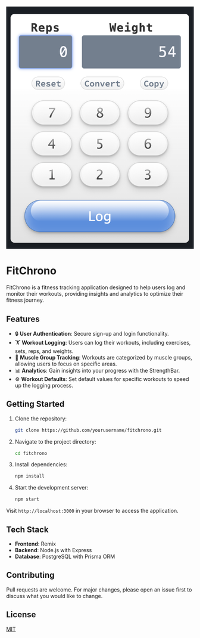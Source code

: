 ![FitChrono Numpad](./assets/numpad.png)

# FitChrono

FitChrono is a fitness tracking application designed to help users log and monitor their workouts, providing insights and analytics to optimize their fitness journey.

## Features

- 🔒 **User Authentication**: Secure sign-up and login functionality.
- 🏋️ **Workout Logging**: Users can log their workouts, including exercises, sets, reps, and weights.
- 💪 **Muscle Group Tracking**: Workouts are categorized by muscle groups, allowing users to focus on specific areas.
- 📊 **Analytics**: Gain insights into your progress with the StrengthBar.
- ⚙️ **Workout Defaults**: Set default values for specific workouts to speed up the logging process.

## Getting Started

1. Clone the repository:

   ```bash
   git clone https://github.com/yourusername/fitchrono.git
   ```

2. Navigate to the project directory:

   ```bash
   cd fitchrono
   ```

3. Install dependencies:

   ```bash
   npm install
   ```

4. Start the development server:
   ```bash
   npm start
   ```

Visit `http://localhost:3000` in your browser to access the application.

## Tech Stack

- **Frontend**: Remix
- **Backend**: Node.js with Express
- **Database**: PostgreSQL with Prisma ORM

## Contributing

Pull requests are welcome. For major changes, please open an issue first to discuss what you would like to change.

## License

[MIT](https://choosealicense.com/licenses/mit/)
